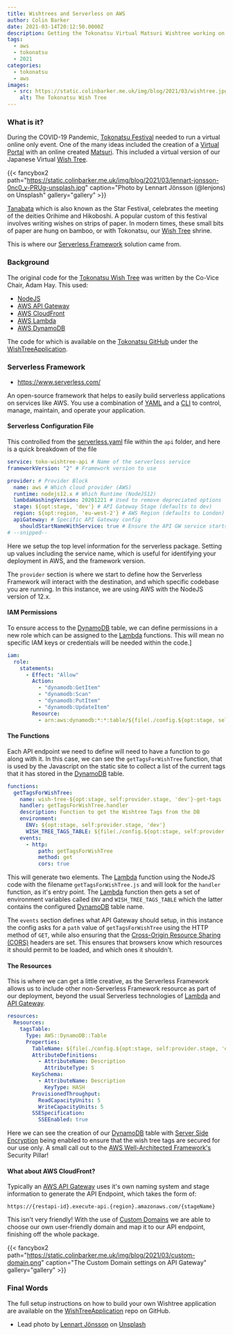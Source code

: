 ```yaml
---
title: Wishtrees and Serverless on AWS
author: Colin Barker
date: 2021-03-14T20:12:50.0000Z
description: Getting the Tokonatsu Virtual Matsuri Wishtree working on AWS
tags:
  - aws
  - tokonatsu
  - 2021
categories:
  - tokonatsu
  - aws
images:
  - src: https://static.colinbarker.me.uk/img/blog/2021/03/wishtree.jpg
    alt: The Tokonatsu Wish Tree
---
```


### What is it?

During the COVID-19 Pandemic, [Tokonatsu Festival](https://www.tokonatsu.org.uk)
needed to run a virtual online only event. One of the many ideas included the
creation of a [Virtual Portal](https://www.tokonatsu.org.uk/2020/) with an
online created [Matsuri](https://en.wikipedia.org/wiki/Japanese_festivals). This
included a virtual version of our Japanese Virtual [Wish Tree](https://en.wikipedia.org/wiki/Wish_tree).

{{< fancybox2 path="https://static.colinbarker.me.uk/img/blog/2021/03/lennart-jonsson-0nc0_v-PRUg-unsplash.jpg" caption="Photo by Lennart Jönsson (@lenjons) on Unsplash" gallery="gallery" >}}

[Tanabata](https://en.wikipedia.org/wiki/Tanabata) which is also known as the
Star Festival, celebrates the meeting of the deities Orihime and Hikoboshi. A
popular custom of this festival involves writing wishes on strips of paper. In
modern times, these small bits of paper are hung on bamboo, or with Tokonatsu,
our [Wish Tree](https://en.wikipedia.org/wiki/Wish_tree) shrine.

This is where our [Serverless Framework](https://www.serverless.com/) solution
came from.

### Background

The original code for the [Tokonatsu Wish Tree](https://www.tokonatsu.org.uk/2020/wishtree/)
was written by the Co-Vice Chair, Adam Hay. This used:

- [NodeJS](https://nodejs.org/en/)
- [AWS API Gateway](https://aws.amazon.com/api-gateway/)
- [AWS CloudFront](https://aws.amazon.com/cloudfront/)
- [AWS Lambda](https://aws.amazon.com/lambda/)
- [AWS DynamoDB](https://aws.amazon.com/dynamodb/)

The code for which is available on the [Tokonatsu GitHub](https://github.com/TokonatsuFestival)
under the [WishTreeApplication](https://github.com/TokonatsuFestival/WishTreeApplication).

### Serverless Framework

- https://www.serverless.com/

An open-source framework that helps to easily build serverless applications on
services like AWS. You use a combination of [YAML](https://en.wikipedia.org/wiki/YAML)
and a [CLI](https://en.wikipedia.org/wiki/Command-line_interface) to control,
manage, maintain, and operate your application.

#### Serverless Configuration File

This controlled from the [serverless.yaml](https://github.com/TokonatsuFestival/WishTreeApplication/blob/main/api/serverless.yml)
file within the `api` folder, and here is a quick breakdown of the file

```yaml
service: toko-wishtree-api # Name of the serverless service
frameworkVersion: "2" # Framework version to use

provider: # Provider Block
  name: aws # Which cloud provider (AWS)
  runtime: nodejs12.x # Which Runtime (NodeJS12)
  lambdaHashingVersion: 20201221 # Used to remove depreciated options
  stage: ${opt:stage, 'dev'} # API Gateway Stage (defaults to dev)
  region: ${opt:region, 'eu-west-2'} # AWS Region (defaults to London)
  apiGateway: # Specific API Gateway config
    shouldStartNameWithService: true # Ensure the API GW service starts with this
# --snipped--
```

Here we setup the top level information for the serverless package. Setting up
values including the service name, which is useful for identifying your
deployment in AWS, and the framework version.

The `provider` section is where we start to define how the Serverless Framework
will interact with the destination, and which specific codebase you are running.
In this instance, we are using AWS with the NodeJS version of 12.x.

#### IAM Permissions

To ensure access to the [DynamoDB](https://aws.amazon.com/dynamodb/) table,
we can define permissions in a new role which can be assigned to the [Lambda](https://aws.amazon.com/lambda/)
functions. This will mean no specific IAM keys or credentials will be needed
within the code.]

```yaml
iam:
  role:
    statements:
      - Effect: "Allow"
        Action:
          - "dynamodb:GetItem"
          - "dynamodb:Scan"
          - "dynamodb:PutItem"
          - "dynamodb:UpdateItem"
        Resource:
          - arn:aws:dynamodb:*:*:table/${file(./config.${opt:stage, self:provider.stage, 'dev'}.json):WISH_TREE_TAGS_TABLE}
```

#### The Functions

Each API endpoint we need to define will need to have a function to go along
with it. In this case, we can see the `getTagsForWishTree` function, that is
used by the Javascript on the static site to collect a list of the current tags
that it has stored in the [DynamoDB](https://aws.amazon.com/dynamodb/) table.

```yaml
functions:
  getTagsForWishTree:
    name: wish-tree-${opt:stage, self:provider.stage, 'dev'}-get-tags
    handler: getTagsForWishTree.handler
    description: Function to get the Wishtree Tags from the DB
    environment:
      ENV: ${opt:stage, self:provider.stage, 'dev'}
      WISH_TREE_TAGS_TABLE: ${file(./config.${opt:stage, self:provider.stage, 'dev'}.json):WISH_TREE_TAGS_TABLE}
    events:
      - http:
          path: getTagsForWishTree
          method: get
          cors: true
```

This will generate two elements. The [Lambda](https://aws.amazon.com/lambda/)
function using the NodeJS code with the filename `getTagsForWishTree.js` and
will look for the `handler` function, as it's entry point. The [Lambda](https://aws.amazon.com/lambda/)
function then gets a set of environment variables called `ENV` and `WISH_TREE_TAGS_TABLE`
which the latter contains the configured [DynamoDB](https://aws.amazon.com/dynamodb/)
table name.

The `events` section defines what API Gateway should setup, in this instance the
config asks for a `path` value of `getTagsForWishTree` using the HTTP method of
`GET`, while also ensuring that the [Cross-Origin Resource Sharing (CORS)](https://developer.mozilla.org/en-US/docs/Web/HTTP/CORS)
headers are set. This ensures that browsers know which resources it should
permit to be loaded, and which ones it shouldn't.

#### The Resources

This is where we can get a little creative, as the Serverless Framework allows
us to include other non-Serverless Framework resource as part of our deployment,
beyond the usual Serverless technologies of [Lambda](https://aws.amazon.com/lambda/)
and [API Gateway](https://aws.amazon.com/api-gateway/).

```yaml
resources:
  Resources:
    tagsTable:
      Type: AWS::DynamoDB::Table
      Properties:
        TableName: ${file(./config.${opt:stage, self:provider.stage, 'dev'}.json):WISH_TREE_TAGS_TABLE}
        AttributeDefinitions:
          - AttributeName: Description
            AttributeType: S
        KeySchema:
          - AttributeName: Description
            KeyType: HASH
        ProvisionedThroughput:
          ReadCapacityUnits: 5
          WriteCapacityUnits: 5
        SSESpecification:
          SSEEnabled: true
```

Here we can see the creation of our [DynamoDB](https://aws.amazon.com/dynamodb/)
table with [Server Side Encryption](https://docs.aws.amazon.com/dynamodb-encryption-client/latest/devguide/client-server-side.html)
being enabled to ensure that the wish tree tags are secured for our use only. A
small call out to the [AWS Well-Architected Framework's](https://aws.amazon.com/architecture/well-architected/)
Security Pillar!

#### What about AWS CloudFront?

Typically an [AWS API Gateway](https://aws.amazon.com/api-gateway/) uses it's
own naming system and stage information to generate the API Endpoint, which
takes the form of:

```
https://{restapi-id}.execute-api.{region}.amazonaws.com/{stageName}
```

This isn't very friendly! With the use of [Custom Domains](https://docs.aws.amazon.com/apigateway/latest/developerguide/how-to-custom-domains.html#edge-optimized-custom-domain-names)
we are able to choose our own user-friendly domain and map it to our API
endpoint, finishing off the whole package.

{{< fancybox2 path="https://static.colinbarker.me.uk/img/blog/2021/03/custom-domain.png" caption="The Custom Domain settings on API Gateway" gallery="gallery" >}}

### Final Words

The full setup instructions on how to build your own Wishtree application are
available on the [WishTreeApplication](https://github.com/TokonatsuFestival/WishTreeApplication)
repo on GitHub.

- Lead photo by [Lennart Jönsson](https://unsplash.com/@lenjons?utm_source=unsplash&utm_medium=referral&utm_content=creditCopyText) on [Unsplash](https://unsplash.com/s/photos/japan-wish?utm_source=unsplash&utm_medium=referral&utm_content=creditCopyText)

